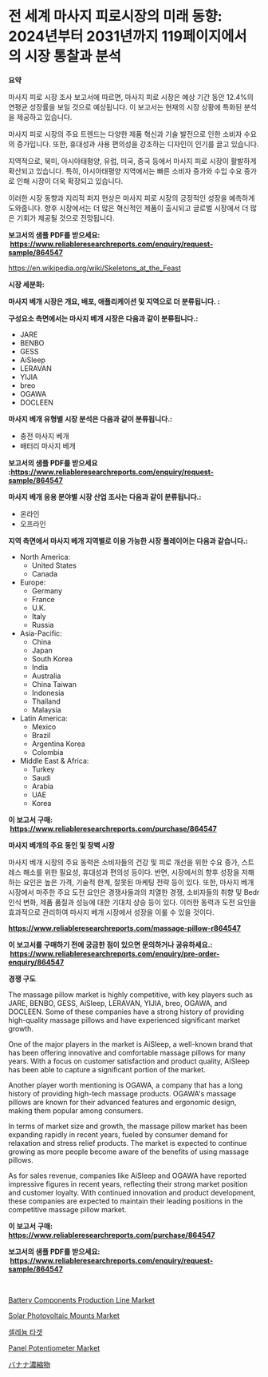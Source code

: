 <p><h1>전 세계 마사지 피로시장의 미래 동향: 2024년부터 2031년까지 119페이지에서의 시장 통찰과 분석</h1></p><p><strong>요약</strong></p>
<p><p>마사지 피로 시장 조사 보고서에 따르면, 마사지 피로 시장은 예상 기간 동안 12.4%의 연평균 성장률을 보일 것으로 예상됩니다. 이 보고서는 현재의 시장 상황에 특화된 분석을 제공하고 있습니다.</p><p>마사지 피로 시장의 주요 트렌드는 다양한 제품 혁신과 기술 발전으로 인한 소비자 수요의 증가입니다. 또한, 휴대성과 사용 편의성을 강조하는 디자인이 인기를 끌고 있습니다.</p><p>지역적으로, 북미, 아시아태평양, 유럽, 미국, 중국 등에서 마사지 피로 시장이 활발하게 확산되고 있습니다. 특히, 아시아태평양 지역에서는 빠른 소비자 증가와 수입 수요 증가로 인해 시장이 더욱 확장되고 있습니다.</p><p>이러한 시장 동향과 지리적 퍼지 현상은 마사지 피로 시장의 긍정적인 성장을 예측하게 도와줍니다. 향후 시장에서는 더 많은 혁신적인 제품이 출시되고 글로벌 시장에서 더 많은 기회가 제공될 것으로 전망됩니다.</p></p>
<p><strong>보고서의 샘플 PDF를 받으세요: &nbsp;<a href="https://www.reliableresearchreports.com/enquiry/request-sample/864547">https://www.reliableresearchreports.com/enquiry/request-sample/864547</a></strong></p>
<p><a href="https://en.wikipedia.org/wiki/Skeletons_at_the_Feast">https://en.wikipedia.org/wiki/Skeletons_at_the_Feast</a></p>
<p><strong>시장 세분화:</strong></p>
<p><strong> 마사지 베개 시장은 개요, 배포, 애플리케이션 및 지역으로 더 분류됩니다. :</strong></p>
<p><strong>구성요소 측면에서는 마사지 베개 시장은 다음과 같이 분류됩니다.:</strong></p>
<p><ul><li>JARE</li><li>BENBO</li><li>GESS</li><li>AiSleep</li><li>LERAVAN</li><li>YIJIA</li><li>breo</li><li>OGAWA</li><li>DOCLEEN</li></ul></p>
<p><strong> 마사지 베개 유형별 시장 분석은 다음과 같이 분류됩니다.:</strong></p>
<p><ul><li>충전 마사지 베개</li><li>배터리 마사지 베개</li></ul></p>
<p><strong>보고서의 샘플 PDF를 받으세요 :<a href="https://www.reliableresearchreports.com/enquiry/request-sample/864547">https://www.reliableresearchreports.com/enquiry/request-sample/864547</a></strong></p>
<p><strong> 마사지 베개 응용 분야별 시장 산업 조사는 다음과 같이 분류됩니다.:</strong></p>
<p><ul><li>온라인</li><li>오프라인</li></ul></p>
<p><strong>지역 측면에서 마사지 베개 지역별로 이용 가능한 시장 플레이어는 다음과 같습니다.:</strong></p>
<p><ul>
    <li>
        North America:
        <ul>
            <li>United States</li>
            <li>Canada</li>
        </ul>
    </li>
    <li>
        Europe:
        <ul>
            <li>Germany</li>
            <li>France</li>
            <li>U.K.</li>
            <li>Italy</li>
            <li>Russia</li>
        </ul>
    </li>
    <li>
        Asia-Pacific:
        <ul>
            <li>China</li>
            <li>Japan</li>
            <li>South Korea</li>
            <li>India</li>
            <li>Australia</li>
            <li>China Taiwan</li>
            <li>Indonesia</li>
            <li>Thailand</li>
            <li>Malaysia</li>
        </ul>
    </li>
    <li>
        Latin America:
        <ul>
            <li>Mexico</li>
            <li>Brazil</li>
            <li>Argentina Korea</li>
            <li>Colombia</li>
        </ul>
    </li>
    <li>
        Middle East & Africa:
        <ul>
            <li>Turkey</li>
            <li>Saudi</li>
            <li>Arabia</li>
            <li>UAE</li>
            <li>Korea</li>
        </ul>
    </li>
    </ul></p>
<p><strong>이 보고서 구매: &nbsp;<a href="https://www.reliableresearchreports.com/purchase/864547">https://www.reliableresearchreports.com/purchase/864547</a></strong></p>
<p><strong>마사지 베개의 주요 동인 및 장벽 시장</strong></p>
<p><p>마사지 베개 시장의 주요 동력은 소비자들의 건강 및 피로 개선을 위한 수요 증가, 스트레스 해소를 위한 필요성, 휴대성과 편의성 등이다. 반면, 시장에서의 향후 성장을 저해하는 요인은 높은 가격, 기술적 한계, 잘못된 마케팅 전략 등이 있다. 또한, 마사지 베개 시장에서 마주한 주요 도전 요인은 경쟁사들과의 치열한 경쟁, 소비자들의 취향 및 Bedr인식 변화, 제품 품질과 성능에 대한 기대치 상승 등이 있다. 이러한 동력과 도전 요인을 효과적으로 관리하여 마사지 베개 시장에서 성장을 이룰 수 있을 것이다.</p></p>
<p><strong><a href="https://www.reliableresearchreports.com/massage-pillow-r864547">https://www.reliableresearchreports.com/massage-pillow-r864547</a></strong></p>
<p><strong>이 보고서를 구매하기 전에 궁금한 점이 있으면 문의하거나 공유하세요.: &nbsp;<a href="https://www.reliableresearchreports.com/enquiry/pre-order-enquiry/864547">https://www.reliableresearchreports.com/enquiry/pre-order-enquiry/864547</a></strong></p>
<p><strong>경쟁 구도</strong></p>
<p><p>The massage pillow market is highly competitive, with key players such as JARE, BENBO, GESS, AiSleep, LERAVAN, YIJIA, breo, OGAWA, and DOCLEEN. Some of these companies have a strong history of providing high-quality massage pillows and have experienced significant market growth.</p><p>One of the major players in the market is AiSleep, a well-known brand that has been offering innovative and comfortable massage pillows for many years. With a focus on customer satisfaction and product quality, AiSleep has been able to capture a significant portion of the market.</p><p>Another player worth mentioning is OGAWA, a company that has a long history of providing high-tech massage products. OGAWA's massage pillows are known for their advanced features and ergonomic design, making them popular among consumers.</p><p>In terms of market size and growth, the massage pillow market has been expanding rapidly in recent years, fueled by consumer demand for relaxation and stress relief products. The market is expected to continue growing as more people become aware of the benefits of using massage pillows.</p><p>As for sales revenue, companies like AiSleep and OGAWA have reported impressive figures in recent years, reflecting their strong market position and customer loyalty. With continued innovation and product development, these companies are expected to maintain their leading positions in the competitive massage pillow market.</p></p>
<p><strong>이 보고서 구매: &nbsp; <a href="https://www.reliableresearchreports.com/purchase/864547">https://www.reliableresearchreports.com/purchase/864547</a></strong></p>
<p><strong>보고서의 샘플 PDF를 받으세요: &nbsp;<a href="https://www.reliableresearchreports.com/enquiry/request-sample/864547">https://www.reliableresearchreports.com/enquiry/request-sample/864547</a></strong><strong></strong></p>
<p>&nbsp;</p>
<p><p><a href="https://issuu.com/reportprime-2/docs/battery-components-production-line-market-size-203">Battery Components Production Line Market</a></p><p><a href="https://issuu.com/reportprime-2/docs/solar-photovoltaic-mounts-market-size-2030.pptx">Solar Photovoltaic Mounts Market</a></p><p><a href="https://medium.com/@derrickmafrks96745/%EC%85%80%EB%A0%88%EB%8A%84-%ED%83%80%EA%B9%83-%EC%8B%9C%EC%9E%A5-%EC%A0%90%EC%9C%A0%EC%9C%A8-%ED%81%AC%EA%B8%B0-%ED%8A%B8%EB%A0%8C%EB%93%9C-%EC%82%B0%EC%97%85-%EB%B6%84%EC%84%9D-%EB%B3%B4%EA%B3%A0%EC%84%9C-%EC%9D%91%EC%9A%A9-%EB%B6%84%EC%95%BC%EB%B3%84-%EB%94%94%EC%8A%A4%ED%94%8C%EB%A0%88%EC%9D%B4-%EC%82%B0%EC%97%85-%ED%83%9C%EC%96%91-%EC%97%90%EB%84%88%EC%A7%80-%EC%82%B0%EC%97%85-%EC%9E%90%EB%8F%99%EC%B0%A8-%EC%82%B0%EC%97%85-%EA%B8%B0%ED%83%80-%EC%A2%85%EB%A5%98%EB%B3%84-%ED%8F%89%EB%A9%B4-%ED%83%80%EA%B9%83-%ED%9A%8C%EC%A0%84-%ED%83%80%EA%B2%9F-%EB%B0%8F-0607cef7befd">셀레늄 타겟</a></p><p><a href="https://github.com/josephpullman6599/Market-Research-Report-List-1/blob/main/panel-potentiometer-market.md">Panel Potentiometer Market</a></p><p><a href="https://medium.com/@novastamm2023/%E3%82%B0%E3%83%AD%E3%83%BC%E3%83%90%E3%83%AB%E3%83%90%E3%83%8A%E3%83%8A%E6%BF%83%E7%B8%AE%E5%B8%82%E5%A0%B4%E3%81%AE%E8%A6%8F%E6%A8%A1%E3%81%AF-%E6%A5%AD%E7%95%8C%E3%81%AE%E4%BA%88%E6%B8%AC%E3%81%AB%E3%82%88%E3%82%8B%E3%81%A8-2024%E5%B9%B4%E3%81%8B%E3%82%892031%E5%B9%B4%E3%81%BE%E3%81%A7%E3%81%AB14-7-%E3%81%AE%E5%B9%B4%E9%96%93%E6%88%90%E9%95%B7%E7%8E%87%E3%82%92%E7%B5%8C%E9%A8%93%E3%81%99%E3%82%8B%E3%81%93%E3%81%A8%E3%81%8C%E4%BA%88%E6%83%B3%E3%81%95%E3%82%8C%E3%81%A6%E3%81%84%E3%81%BE%E3%81%99-7f31ea6cdb5a">バナナ濃縮物</a></p></p>